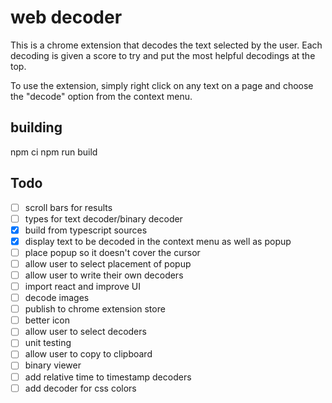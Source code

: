 web decoder
===

This is a chrome extension that decodes the text selected by the user.  Each decoding is given a score to try and put the most helpful decodings at the top.

To use the extension, simply right click on any text on a page and choose the "decode" option from the context menu.

building
---

npm ci
npm run build

Todo
---
- [ ] scroll bars for results
- [ ] types for text decoder/binary decoder
- [X] build from typescript sources
- [X] display text to be decoded in the context menu as well as popup
- [ ] place popup so it doesn't cover the cursor
- [ ] allow user to select placement of popup
- [ ] allow user to write their own decoders
- [ ] import react and improve UI
- [ ] decode images
- [ ] publish to chrome extension store
- [ ] better icon
- [ ] allow user to select decoders
- [ ] unit testing
- [ ] allow user to copy to clipboard
- [ ] binary viewer
- [ ] add relative time to timestamp decoders
- [ ] add decoder for css colors
